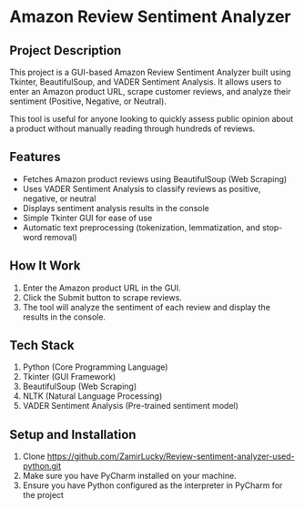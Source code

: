 # Amazon Review Sentiment Analyzer
## Project Description
This project is a GUI-based Amazon Review Sentiment Analyzer built using Tkinter, BeautifulSoup, and VADER Sentiment Analysis. 
It allows users to enter an Amazon product URL, scrape customer reviews, and analyze their sentiment (Positive, Negative, or Neutral).

This tool is useful for anyone looking to quickly assess public opinion about a product without manually reading through hundreds of reviews.

## Features
* Fetches Amazon product reviews using BeautifulSoup (Web Scraping)
* Uses VADER Sentiment Analysis to classify reviews as positive, negative, or neutral
* Displays sentiment analysis results in the console
* Simple Tkinter GUI for ease of use
* Automatic text preprocessing (tokenization, lemmatization, and stop-word removal)

## How It Work
1. Enter the Amazon product URL in the GUI.
2. Click the Submit button to scrape reviews.
3. The tool will analyze the sentiment of each review and display the results in the console.

## Tech Stack
1. Python (Core Programming Language)
2. Tkinter (GUI Framework)
3. BeautifulSoup (Web Scraping)
4. NLTK (Natural Language Processing)
5. VADER Sentiment Analysis (Pre-trained sentiment model)

## Setup and Installation 
1. Clone https://github.com/ZamirLucky/Review-sentiment-analyzer-used-python.git
2. Make sure you have PyCharm installed on your machine.
3. Ensure you have Python configured as the interpreter in PyCharm for the project
